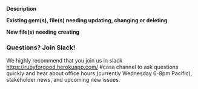 **Description**

**Existing gem(s), file(s) needing updating, changing or deleting**

**New file(s) needing creating**

### Questions? Join Slack!

We highly recommend that you join us in slack https://rubyforgood.herokuapp.com/ #casa channel to ask questions quickly and hear about office hours (currently Wednesday 6-8pm Pacific), stakeholder news, and upcoming new issues.